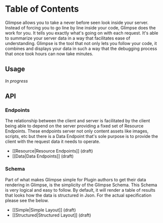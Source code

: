 # Table of Contents

Glimpse allows you to take a never before seen look inside your server. Instead of forcing you to go line by line inside your code, Glimpse does the work for you. It tells you exactly what's going on with each request. It's able to summarize your server data in a way that facilitates ease of understanding. Glimpse is the tool that not only lets you follow your code, it combines and displays your data in such a way that the debugging process that once took hours can now take minutes. 

## Usage

*In progress*

## API

### Endpoints
The relationship between the client and server is facilitated by the client being able to depend on the server providing a fixed set of Resource Endpoints. These endpoints server not only content assets like images, scripts, etc but there is a Data Endpoint that's sole purpose is to provide the client with the request data it needs to operate. 

  * [[Resource|Resource Endpoints]] (draft)
  * [[Data|Data Endpoints]] (draft)

### Schema
Part of what makes Glimpse simple for Plugin authors to get their data rendering in Glimpse, is the simplicity of the Glimpse Schema. This Schema is very logical and easy to follow. By default, it will render a table of results that looks how the data is structured in Json. For the actual specification please see the below.

  * [[Simple|Simple Layout]] (draft)
  * [[Structured|Structured Layout]] (draft)